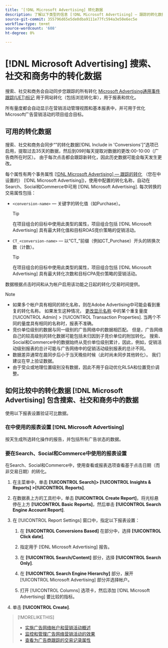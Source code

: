 ```yaml
---
title: ‘[!DNL Microsoft Advertising] 转化数据
description: 了解以下类型的信息 [!DNL Microsoft Advertising] — 跟踪的转化数据可在Search、Social和Commerce中使用。
source-git-commit: 355796d65e5de0dba9111e77fc594a3e50e6ec5e
workflow-type: tm+mt
source-wordcount: '608'
ht-degree: 0%

---
```


# [!DNL Microsoft Advertising] 搜索、社交和商务中的转化数据

搜索、社交和商务会自动同步您跟踪的所有转化 [Microsoft Advertising通用事件跟踪(UET)标记](https://about.ads.microsoft.com/solutions/tools/universal-event-tracking) 用于网站转化（包括浏览转化率），用于报表和优化。

所有量度都会自动显示在营销活动管理视图和基本报表中，并可用于优化Microsoft广告营销活动的项目组合目标。

## 可用的转化数据

搜索、社交和商务会同步“”的转化数据[!DNL Include in 'Conversions']”选项已启用，提取过去35天的数据，然后到09时每天提取对数据的更改:00-10:00（广告商所在时区）。 由于每次点击都会跟踪新转化，因此历史数据可能会每天发生更改。

每个属性有两个事务属性 [[!DNL Microsoft Advertising] — 跟踪的转化](https://help.ads.microsoft.com/apex/index/3/en-us/n5012) （您在中设置的） [!DNL Microsoft Advertising])，使用中配置的转化名称，自动在Search、Social和Commerce中可用 [!DNL Microsoft Advertising]. 每次转换的交易属性包括：

* `<conversion-name>`  — 关键字的转化值（如Purchase）。

  >[!TIP]
  >
  >在项目组合的目标中使用此类型的属性，项目组合包括 [!DNL Microsoft Advertising] 具有最大转化值和目标ROAS竞价策略的促销活动。

* `CT_<conversion-name>`  — 以“CT_”前缀（例如CT_Purchase）开头的转换次数（计数）。

  >[!TIP]
  >
  >在项目组合的目标中使用此类型的属性，项目组合包括 [!DNL Microsoft Advertising] 具有最大转化次数和目标CPA竞价策略的营销活动。

数据根据点击时间和从为帐户启用该功能之日起的转化/交易时间提供。

<!-- verify below/ if equivalent

[!DNL Microsoft Advertising] records each conversion by [bid unit](/help/search-social-commerce/glossary.md#a-b), device, and click date (not conversion date). Attribution is based on the default attribution setting for each metric in [!DNL Microsoft Advertising]; Adobe Advertising attribution isn't factored in because click event-level data isn't available.
-->

>[!NOTE]
>
>* 如果多个帐户具有相同的转化名称，则在Adobe Advertising中可能会看到重复的转化名称。 如果发生这种情况， [更改显示名称](/help/search-social-commerce/admin/transaction-properties/transaction-property-edit-display-name.md) 中的某个重复量度 [!UICONTROL Admin] > [!UICONTROL Transaction Properties]. 当两个不同的量度具有相同的名称时，报表不准确。
>* 竞价单位级别的数据与同一级别的广告网络中的数据相匹配。 但是，广告网络自己的较高级别的转化数据可能包括未归因到子竞价单位的附加转化。 搜索、Social和Commerce中的数据始终从竞价单位级别累计，因此，例如，促销活动级别报表的总计可能与广告网络中的促销活动级别报表的总计不同。
>* 数据差异通常在晨同步后小于当天晚些时候（此时尚未同步其他转化）。 我们建议在早上验证数据。
>* 由于受众或地理位置级别没有数据，因此不用于自动优化RLSA和位置竞价调整。

## 如何比较中的转化数据 [!DNL Microsoft Advertising] 包含搜索、社交和商务中的数据

使用以下报表设置验证可比数据。

### 在中使用的报表设置 [!DNL Microsoft Advertising]

按天生成所选转化操作的报告，并包括所有广告状态的数据。

### 要在Search、Social和Commerce中使用的报表设置

在Search、Social和Commerce中，使用查看或报表选项查看基于点击日期（而非交易日期）的转化。

1. 在主菜单中，单击 **[!UICONTROL Search]> [!UICONTROL Insights & Reports] >[!UICONTROL Reports]**.

1. 在数据表上方的工具栏中，单击 **[!UICONTROL Create Report]**，将光标悬停在上方 **[!UICONTROL Basic Reports]**，然后单击 **[!UICONTROL Search Engine Account Report]**.

1. 在 [!UICONTROL Report Settings] 窗口中，指定以下报表设置：

   1. 在 **[!UICONTROL Conversions Based]** 在部分中，选择 **[!UICONTROL Click date]**.

   1. 指定用于 [!DNL Microsoft Advertising] 报告。

   1. 在 **[!UICONTROL Search/Content]** 部分，选择 **[!UICONTROL Search Only]**.

   1. 在 **[!UICONTROL Search Engine Hierarchy]** 部分，展开 [!UICONTROL Microsoft Advertising] 部分并选择帐户。

   1. 打开 [!UICONTROL Columns] 选项卡，然后添加 [!DNL Microsoft Advertising] 要比较的指标。

1. 单击 **[!UICONTROL Create]**.

>[!MORELIKETHIS]
>
>* [实施广告网络帐户和营销活动概述](campaign-implemention-overview.md)
>* [监控和管理广告网络营销活动的效果](monitor-performance-campaigns.md)
>* [查看为广告商跟踪的交易记录属性](/help/search-social-commerce/admin/transaction-properties/transaction-property-view-tracked.html?lang=en)
